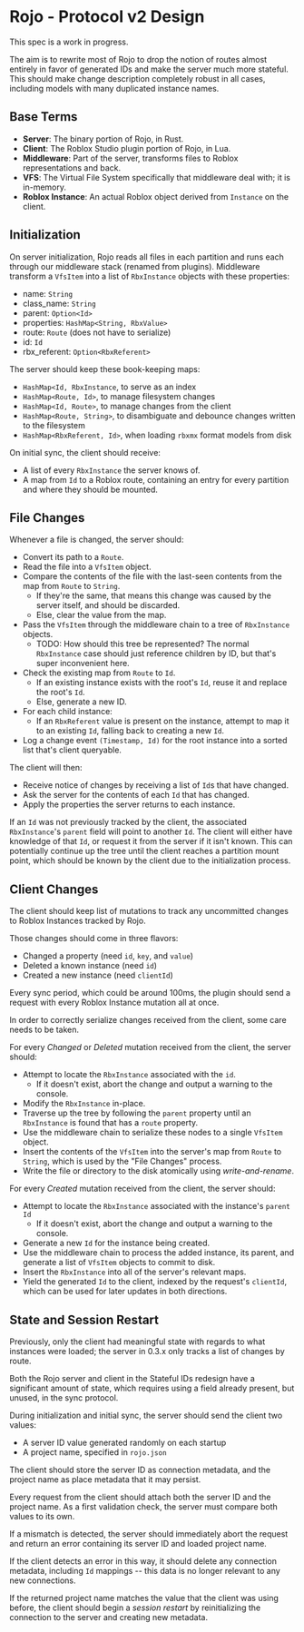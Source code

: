 # Rojo - Protocol v2 Design
This spec is a work in progress.

The aim is to rewrite most of Rojo to drop the notion of routes almost entirely in favor of generated IDs and make the server much more stateful. This should make change description completely robust in all cases, including models with many duplicated instance names.

## Base Terms

* **Server**: The binary portion of Rojo, in Rust.
* **Client**: The Roblox Studio plugin portion of Rojo, in Lua.
* **Middleware**: Part of the server, transforms files to Roblox representations and back.
* **VFS**: The Virtual File System specifically that middleware deal with; it is in-memory.
* **Roblox Instance**: An actual Roblox object derived from `Instance` on the client.

## Initialization
On server initialization, Rojo reads all files in each partition and runs each through our middleware stack (renamed from plugins). Middleware transform a `VfsItem` into  a list of `RbxInstance` objects with these properties:

* name: `String`
* class_name: `String`
* parent: `Option<Id>`
* properties: `HashMap<String, RbxValue>`
* route: `Route` (does not have to serialize)
* id: `Id`
* rbx_referent: `Option<RbxReferent>`

The server should keep these book-keeping maps:

* `HashMap<Id, RbxInstance`, to serve as an index
* `HashMap<Route, Id>`, to manage filesystem changes
* `HashMap<Id, Route>`, to manage changes from the client
* `HashMap<Route, String>`, to disambiguate and debounce changes written to the filesystem
* `HashMap<RbxReferent, Id>`, when loading `rbxmx` format models from disk

On initial sync, the client should receive:

* A list of every `RbxInstance` the server knows of.
* A map from `Id` to a Roblox route, containing an entry for every partition and where they should be mounted.

## File Changes
Whenever a file is changed, the server should:

* Convert its path to a `Route`.
* Read the file into a `VfsItem` object.
* Compare the contents of the file with the last-seen contents from the map from `Route` to `String`.
	* If they're the same, that means this change was caused by the server itself, and should be discarded.
	* Else, clear the value from the map.
* Pass the `VfsItem` through the middleware chain to a tree of `RbxInstance` objects.
	* TODO: How should this tree be represented? The normal `RbxInstance` case should just reference children by ID, but that's super inconvenient here.
* Check the existing map from `Route` to `Id`.
	* If an existing instance exists with the root's `Id`, reuse it and replace the root's `Id`.
	* Else, generate a new ID.
* For each child instance:
	* If an `RbxReferent` value is present on the instance, attempt to map it to an existing `Id`, falling back to creating a new `Id`.
* Log a change event `(Timestamp, Id)` for the root instance into a sorted list that's client queryable.

The client will then:

* Receive notice of changes by receiving a list of `Id`s that have changed.
* Ask the server for the contents of each `Id` that has changed.
* Apply the properties the server returns to each instance.

If an `Id` was not previously tracked by the client, the associated `RbxInstance`'s `parent` field will point to another `Id`. The client will either have knowledge of that `Id`, or request it from the server if it isn't known. This can potentially continue up the tree until the client reaches a partition mount point, which should be known by the client due to the initialization process.

## Client Changes
The client should keep list of mutations to track any uncommitted changes to Roblox Instances tracked by Rojo.

Those changes should come in three flavors:

* Changed a property (need `id`, `key`, and `value`)
* Deleted a known instance (need `id`)
* Created a new instance (need `clientId`)

Every sync period, which could be around 100ms, the plugin should send a request with every Roblox Instance mutation all at once.

In order to correctly serialize changes received from the client, some care needs to be taken.

For every *Changed* or *Deleted* mutation received from the client, the server should:

* Attempt to locate the `RbxInstance` associated with the `id`.
	* If it doesn't exist, abort the change and output a warning to the console.
* Modify the `RbxInstance` in-place.
* Traverse up the tree by following the `parent` property until an `RbxInstance` is found that has a `route` property.
* Use the middleware chain to serialize these nodes to a single `VfsItem` object.
* Insert the contents of the `VfsItem` into the server's map from `Route` to `String`, which is used by the "File Changes" process.
* Write the file or directory to the disk atomically using *write-and-rename*.

For every *Created* mutation received from the client, the server should:

* Attempt to locate the `RbxInstance` associated with the instance's `parent` `Id`
	* If it doesn't exist, abort the change and output a warning to the console.
* Generate a new `Id` for the instance being created.
* Use the middleware chain to process the added instance, its parent, and generate a list of `VfsItem` objects to commit to disk.
* Insert the `RbxInstance` into all of the server's relevant maps.
* Yield the generated `Id` to the client, indexed by the request's `clientId`, which can be used for later updates in both directions.

## State and Session Restart
Previously, only the client had meaningful state with regards to what instances were loaded; the server in 0.3.x only tracks a list of changes by route.

Both the Rojo server and client in the Stateful IDs redesign have a significant amount of state, which requires using a field already present, but unused, in the sync protocol.

During initialization and initial sync, the server should send the client two values:
* A server ID value generated randomly on each startup
* A project name, specified in `rojo.json`

The client should store the server ID as connection metadata, and the project name as place metadata that it may persist.

Every request from the client should attach both the server ID and the project name. As a first validation check, the server must compare both values to its own.

If a mismatch is detected, the server should immediately abort the request and return an error containing its server ID and loaded project name.

If the client detects an error in this way, it should delete any connection metadata, including `Id` mappings -- this data is no longer relevant to any new connections.

If the returned project name matches the value that the client was using before, the client should begin a *session restart* by reinitializing the connection to the server and creating new metadata.
